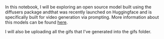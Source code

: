 In this notebook, I will be exploring an open source model built using the diffusers package andthat was recently launched on Huggingface and is specifically built for video generation via prompting. More information about this models can be found [here]([url](https://github.com/huggingface/diffusers/releases/tag/v0.30.0)).

I will also be uploading all the gifs that I've generated into the gifs folder.
